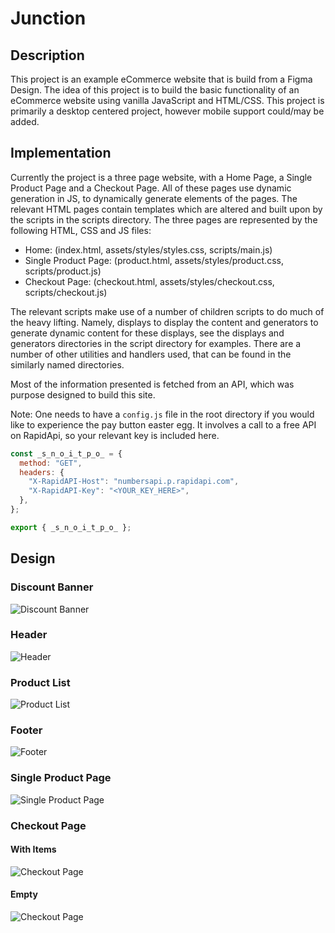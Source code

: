 # Junction

## Description

This project is an example eCommerce website that is build from a Figma Design. The idea of this project is to build the basic functionality of an eCommerce website using vanilla JavaScript and HTML/CSS. This project is primarily a desktop centered project, however mobile support could/may be added.

## Implementation

Currently the project is a three page website, with a Home Page, a Single Product Page and a Checkout Page. All of these pages use dynamic generation in JS, to dynamically generate elements of the pages. The relevant HTML pages contain templates which are altered and built upon by the scripts in the scripts directory. The three pages are represented by the following HTML, CSS and JS files:

- Home: (index.html, assets/styles/styles.css, scripts/main.js)
- Single Product Page: (product.html, assets/styles/product.css, scripts/product.js)
- Checkout Page: (checkout.html, assets/styles/checkout.css, scripts/checkout.js)

The relevant scripts make use of a number of children scripts to do much of the heavy lifting. Namely, displays to display the content and generators to generate dynamic content for these displays, see the displays and generators directories in the script directory for examples. There are a number of other utilities and handlers used, that can be found in the similarly named directories.

Most of the information presented is fetched from an API, which was purpose designed to build this site.

Note: One needs to have a `config.js` file in the root directory if you would like to experience the pay button easter egg. It involves a call to a free API on RapidApi, so your relevant key is included here.

```js
const _s_n_o_i_t_p_o_ = {
  method: "GET",
  headers: {
    "X-RapidAPI-Host": "numbersapi.p.rapidapi.com",
    "X-RapidAPI-Key": "<YOUR_KEY_HERE>",
  },
};

export { _s_n_o_i_t_p_o_ };
```

## Design

### Discount Banner

![Discount Banner](https://user-images.githubusercontent.com/69891978/161719850-70068182-d899-42fc-b9a3-660a17c797f7.png "Discount Banner")

### Header

![Header](https://user-images.githubusercontent.com/69891978/161712364-bd0996ff-8d0f-4e1f-889a-1930c93f37d7.png "Header")

### Product List

![Product List](https://user-images.githubusercontent.com/69891978/161723124-be83e32f-31d2-4cb0-ae6e-5e139e8dcc09.png "Product List")

### Footer

![Footer](https://user-images.githubusercontent.com/69891978/161718943-93a78d17-3ba7-4912-be66-6c3b45f39b59.png "Footer")

### Single Product Page

![Single Product Page](https://user-images.githubusercontent.com/69891978/162163830-1d1677a0-0b7a-4454-900b-5d52baa302f2.png "Single Product Page")

### Checkout Page

#### With Items

![Checkout Page](https://user-images.githubusercontent.com/69891978/164212306-73277600-f9bf-4515-9529-4c167dc8c374.png "Checkout Page")

#### Empty

![Checkout Page](https://user-images.githubusercontent.com/69891978/164212457-ac743ea1-2868-4694-9f11-ddab8653a06a.png "Checkout Page")

